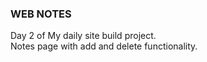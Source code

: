 ### WEB NOTES

Day 2 of My daily site build project.  
Notes page with add and delete functionality.
